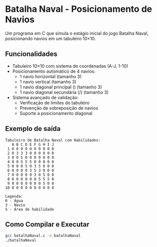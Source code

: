 # Batalha Naval - Posicionamento de Navios

Um programa em C que simula o estágio inicial do jogo Batalha Naval, posicionando navios em um tabuleiro 10×10.

## Funcionalidades

- Tabuleiro 10×10 com sistema de coordenadas (A-J, 1-10)
- Posicionamento automático de 4 navios:
  - 1 navio horizontal (tamanho 3)
  - 1 navio vertical (tamanho 3)
  - 1 navio diagonal principal (\) (tamanho 3)
  - 1 navio diagonal secundária (/) (tamanho 3)
- Sistema avançado de validação:
  - Verificação de limites do tabuleiro
  - Prevenção de sobreposição de navios
  - Suporte a posicionamento diagonal

## Exemplo de saída

```
Tabuleiro de Batalha Naval com Habilidades:
   A B C D E F G H I J
 1 0 0 0 0 0 0 0 0 0 0 
 2 0 3 3 3 0 0 0 0 0 0 
 3 0 0 5 0 0 0 0 0 0 0 
 4 0 0 5 5 5 0 0 0 0 0 
 5 0 0 0 5 0 3 5 0 0 0 
 6 0 0 0 0 3 5 3 0 0 0 
 7 0 0 0 0 0 3 0 5 0 0 
 8 0 0 0 0 0 0 5 5 5 0 
 9 0 0 0 0 0 0 0 5 0 0 
10 0 0 0 0 0 0 0 0 0 0 

Legenda:
0 - Água
3 - Navio
5 - Área de habilidade
```

## Como Compilar e Executar

   ```bash
   gcc batalhaNaval.c -o batalhaNaval
   ./batalhaNaval
